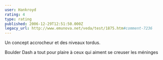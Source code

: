 ```yaml
---
user: Hankroyd
rating: 4
type: rating
published: 2006-12-29T12:51:50.000Z
legacy_url: http://www.emunova.net/veda/test/1875.htm#comment-7236
---
```

Un concept accrocheur et des niveaux tordus.

Boulder Dash a tout pour plaire à ceux qui aiment se creuser les méninges